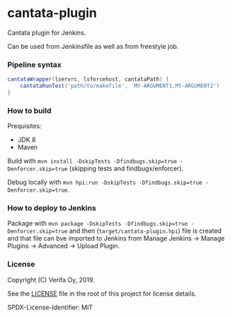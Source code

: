 # cantata-plugin

Cantata plugin for Jenkins.

Can be used from Jenkinsfile as well as from freestyle job.

### Pipeline syntax

```groovy
cantataWrapper(lservrc, lsforcehost, cantataPath) {
    cantataRunTest('path/to/makefile', 'MY-ARGUMENT1,MY-ARGUMENT2')
}
```

### How to build

Prequisites:

- JDK 8
- Maven

Build with `mvn install -DskipTests -Dfindbugs.skip=true -Denforcer.skip=true` (skipping tests and findbugx/enforcer).

Debug locally with `mvn hpi:run -DskipTests -Dfindbugs.skip=true -Denforcer.skip=true`.

### How to deploy to Jenkins

Package with `mvn package -DskipTests -Dfindbugs.skip=true -Denforcer.skip=true` and then (`target/cantata-plugin.hpi`) 
file is created and that file can bve imported to Jenkins from Manage Jenkins -> Manage Plugins -> Advanced 
-> Upload Plugin.

### License

Copyright (C) Verifa Oy, 2019.

See the [LICENSE](./LICENSE) file in the root of this project for license details.

SPDX-License-Identifier: MIT
